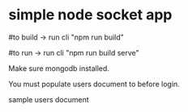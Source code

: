 # simple node socket app

#to build -> run cli "npm run build"

#to run -> run cli "npm run build serve"

Make sure mongodb installed.

You must populate users document to before login.

sample users document
